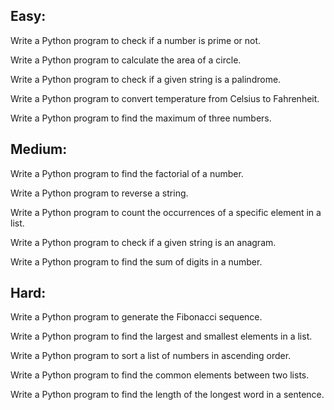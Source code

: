 ## Easy:

Write a Python program to check if a number is prime or not.

Write a Python program to calculate the area of a circle.

Write a Python program to check if a given string is a palindrome.

Write a Python program to convert temperature from Celsius to Fahrenheit.

Write a Python program to find the maximum of three numbers.

## Medium:

Write a Python program to find the factorial of a number.

Write a Python program to reverse a string.

Write a Python program to count the occurrences of a specific element in a list.

Write a Python program to check if a given string is an anagram.

Write a Python program to find the sum of digits in a number.

## Hard:

Write a Python program to generate the Fibonacci sequence.

Write a Python program to find the largest and smallest elements in a list.

Write a Python program to sort a list of numbers in ascending order.

Write a Python program to find the common elements between two lists.

Write a Python program to find the length of the longest word in a sentence.

